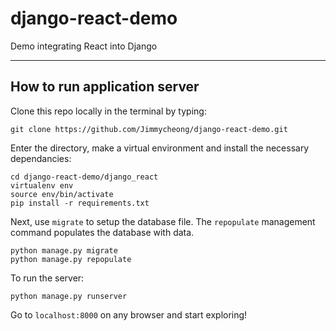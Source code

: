 # django-react-demo
Demo integrating React into Django

--- 
## How to run application server

Clone this repo locally in the terminal by typing: 
```
git clone https://github.com/Jimmycheong/django-react-demo.git
```

Enter the directory, make a virtual environment and install the necessary dependancies:
```
cd django-react-demo/django_react
virtualenv env
source env/bin/activate
pip install -r requirements.txt
```

Next, use ```migrate``` to setup the database file. The ```repopulate``` management command populates the database with data.
```
python manage.py migrate
python manage.py repopulate
```

To run the server: 
```
python manage.py runserver
```

Go to ```localhost:8000``` on any browser and start exploring!
